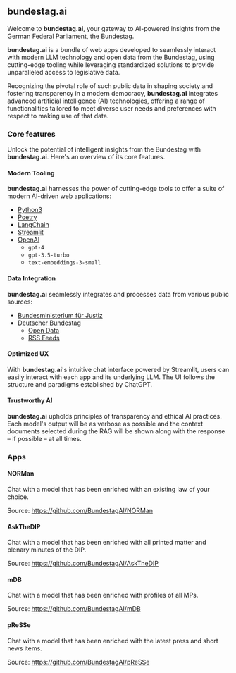 ## bundestag.ai

Welcome to **bundestag.ai**, your gateway to AI-powered insights from the German Federal Parliament, the Bundestag. 

**bundestag.ai** is a bundle of web apps developed to seamlessly interact with modern LLM technology and open data from the Bundestag, using cutting-edge tooling while leveraging standardized solutions to provide unparalleled access to legislative data.

Recognizing the pivotal role of such public data in shaping society and fostering transparency in a modern democracy, **bundestag.ai** integrates advanced artificial intelligence (AI) technologies, offering a range of functionalities tailored to meet diverse user needs and preferences with respect to making use of that data.

### Core features

Unlock the potential of intelligent insights from the Bundestag with **bundestag.ai**. Here's an overview of its core features.

#### Modern Tooling

**bundestag.ai** harnesses the power of cutting-edge tools to offer a suite of modern AI-driven web applications:

* [Python3](https://python.org/)
* [Poetry](https://python-poetry.org/)
* [LangChain](https://python.langchain.com/)
* [Streamlit](https://streamlit.com/)
* [OpenAI](https://openai.com/)
  * `gpt-4`
  * `gpt-3.5-turbo`
  * `text-embeddings-3-small`


#### Data Integration

**bundestag.ai** seamlessly integrates and processes data from various public sources:

* [Bundesministerium für Justiz](https://www.gesetze-im-internet.de/gii-toc.xml)
* [Deutscher Bundestag](https://bundestag.de/)
  * [Open Data](https://bundestag.de/services/opendata)
  * [RSS Feeds](https://www.bundestag.de/rss)

#### Optimized UX

With **bundestag.ai**'s intuitive chat interface powered by Streamlit, users can easily interact with each app and its underlying LLM. The UI follows the structure and paradigms established by ChatGPT.

#### Trustworthy AI

**bundestag.ai** upholds principles of transparency and ethical AI practices. Each model's output will be as verbose as possible and the context documents selected during the RAG will be shown along with the response – if possible – at all times.

### Apps

#### NORMan

Chat with a model that has been enriched with an existing law of your choice.

Source: https://github.com/BundestagAI/NORMan

#### AskTheDIP

Chat with a model that has been enriched with all printed matter and plenary minutes of the DIP.

Source: https://github.com/BundestagAI/AskTheDIP

#### mDB

Chat with a model that has been enriched with profiles of all MPs.

Source: https://github.com/BundestagAI/mDB

#### pReSSe

Chat with a model that has been enriched with the latest press and short news items.

Source: https://github.com/BundestagAI/pReSSe
